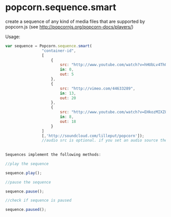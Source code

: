 popcorn.sequence.smart
======================

create a sequence of any kind of media files that are supported by popcorn.js
(see http://popcornjs.org/popcorn-docs/players/)

Usage:
```javascript
var sequence = Popcorn.sequence.smart(
                "container-id",
                [
                    {
                        src: "http://www.youtube.com/watch?v=hHUbLv4ThOo",
                        in: 0,
                        out: 5
                    },
                    {
                        src: "http://vimeo.com/44633289",
                        in: 13,
                        out: 20
                    },
                    {
                        src: "http://www.youtube.com/watch?v=EHkozMIXZ8w&wmode=opaque&controls=0&disablekb=1&controls=0&modestbranding=1&rel=0&showinfo=0",
                        in: 8,
                        out: 18
                    }
                ]
                [,'http://soundcloud.com/lilleput/popcorn']);
                //audio src is optional. if you set an audio source the videos' audio will be muted.
                
                
Sequences implement the following methods:

//play the sequence

sequence.play();

//pause the sequence

sequence.pause();

//check if sequence is paused

sequence.paused();
```

